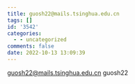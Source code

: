 ```yaml
---
title: guosh22@mails.tsinghua.edu.cn
tags: []
id: '3542'
categories:
  - - uncategorized
comments: false
date: 2022-10-13 13:09:39
---
```


guosh22@mails.tsinghua.edu.cn guosh22